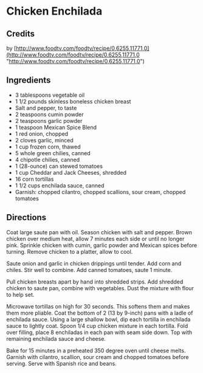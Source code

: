 # Chicken Enchilada 

<!-- BEGIN content -->

## Credits

by [http://www.foodtv.com/foodtv/recipe/0,6255,11771,0](http://www.foodtv.com/foodtv/recipe/0,6255,11771,0 "http://www.foodtv.com/foodtv/recipe/0,6255,11771,0")

## Ingredients

- 3 tablespoons vegetable oil
- 1 1/2 pounds skinless boneless chicken breast
- Salt and pepper, to taste 
- 2 teaspoons cumin powder
- 2 teaspoons garlic powder
- 1 teaspoon Mexican Spice Blend
- 1 red onion, chopped
- 2 cloves garlic, minced
- 1 cup frozen corn, thawed 
- 5 whole green chilies, canned 
- 4 chipotle chilies, canned
- 1 (28-ounce) can stewed tomatoes
- 1 cup Cheddar and Jack Cheeses, shredded
- 16 corn tortillas
- 1 1/2 cups enchilada sauce, canned
- Garnish: chopped cilantro, chopped scallions, sour cream, chopped tomatoes

## Directions

Coat large saute pan with oil. Season chicken with salt and pepper. Brown chicken over medium heat, allow 7 minutes each side or until no longer pink. Sprinkle chicken with cumin, garlic powder and Mexican spices before turning. Remove chicken to a platter, allow to cool.   
  
 Saute onion and garlic in chicken drippings until tender. Add corn and chiles. Stir well to combine. Add canned tomatoes, saute 1 minute.   
  
 Pull chicken breasts apart by hand into shredded strips. Add shredded chicken to saute pan, combine with vegetables. Dust the mixture with flour to help set.   
  
 Microwave tortillas on high for 30 seconds. This softens them and makes them more pliable. Coat the bottom of 2 (13 by 9-inch) pans with a ladle of enchilada sauce. Using a large shallow bowl, dip each tortilla in enchilada sauce to lightly coat. Spoon 1/4 cup chicken mixture in each tortilla. Fold over filling, place 8 enchiladas in each pan with seam side down. Top with remaining enchilada sauce and cheese.   
  
 Bake for 15 minutes in a preheated 350 degree oven until cheese melts. Garnish with cilantro, scallion, sour cream and chopped tomatoes before serving. Serve with Spanish rice and beans.

<!-- Saved in parser cache with key mudabon_recipe:pcache:idhash:1431-0!1!0!0!!en!2 and timestamp 20071117175522 --><!-- END content -->

